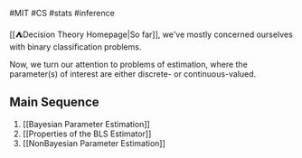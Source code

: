 #MIT #CS #stats #inference 

[[⛺Decision Theory Homepage|So far]], we've mostly concerned ourselves with binary classification problems.

Now, we turn our attention to problems of estimation, where the parameter(s) of interest are either discrete- or continuous-valued.

## Main Sequence

1. [[Bayesian Parameter Estimation]]
2. [[Properties of the BLS Estimator]]
3. [[NonBayesian Parameter Estimation]]